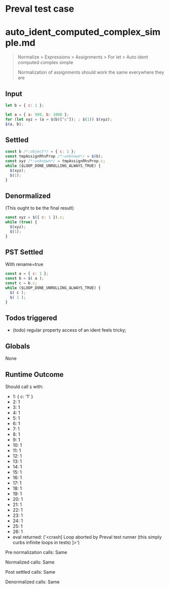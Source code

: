 # Preval test case

# auto_ident_computed_complex_simple.md

> Normalize > Expressions > Assignments > For let > Auto ident computed complex simple
>
> Normalization of assignments should work the same everywhere they are

## Input

`````js filename=intro
let b = { c: 1 };

let a = { a: 999, b: 1000 };
for (let xyz = (a = $(b)["c"]); ; $(1)) $(xyz);
$(a, b);
`````


## Settled


`````js filename=intro
const b /*:object*/ = { c: 1 };
const tmpAssignRhsProp /*:unknown*/ = $(b);
const xyz /*:unknown*/ = tmpAssignRhsProp.c;
while ($LOOP_DONE_UNROLLING_ALWAYS_TRUE) {
  $(xyz);
  $(1);
}
`````


## Denormalized
(This ought to be the final result)

`````js filename=intro
const xyz = $({ c: 1 }).c;
while (true) {
  $(xyz);
  $(1);
}
`````


## PST Settled
With rename=true

`````js filename=intro
const a = { c: 1 };
const b = $( a );
const c = b.c;
while ($LOOP_DONE_UNROLLING_ALWAYS_TRUE) {
  $( c );
  $( 1 );
}
`````


## Todos triggered


- (todo) regular property access of an ident feels tricky;


## Globals


None


## Runtime Outcome


Should call `$` with:
 - 1: { c: '1' }
 - 2: 1
 - 3: 1
 - 4: 1
 - 5: 1
 - 6: 1
 - 7: 1
 - 8: 1
 - 9: 1
 - 10: 1
 - 11: 1
 - 12: 1
 - 13: 1
 - 14: 1
 - 15: 1
 - 16: 1
 - 17: 1
 - 18: 1
 - 19: 1
 - 20: 1
 - 21: 1
 - 22: 1
 - 23: 1
 - 24: 1
 - 25: 1
 - 26: 1
 - eval returned: ('<crash[ Loop aborted by Preval test runner (this simply curbs infinite loops in tests) ]>')

Pre normalization calls: Same

Normalized calls: Same

Post settled calls: Same

Denormalized calls: Same
